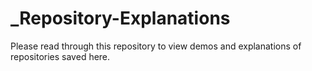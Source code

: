 # _Repository-Explanations
Please read through this repository to view demos and explanations of repositories saved here.
